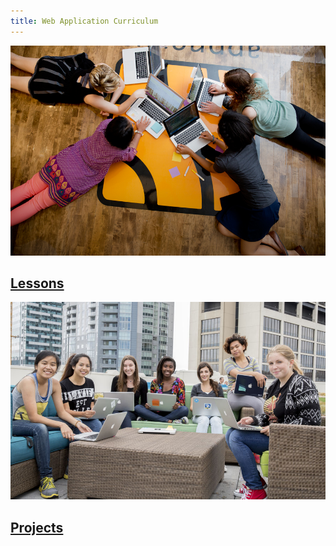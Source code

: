 ```yaml
---
title: Web Application Curriculum
---
```


<section class="class-page">
  <div class="class-page-card">
    <img src="../assets/images/girls-coding-3.jpg" alt="">
    <h1>
      <a href="{{ site.url }}/web-app/lessons">Lessons</a>
    </h1>
  </div>
  <div class="class-page-card">
    <img src="../assets/images/girls-coding-4.jpg" alt="">
    <h1>
      <a href="{{ site.url }}/web-app/projects">Projects</a>
    </h1>
  </div>
</section>
